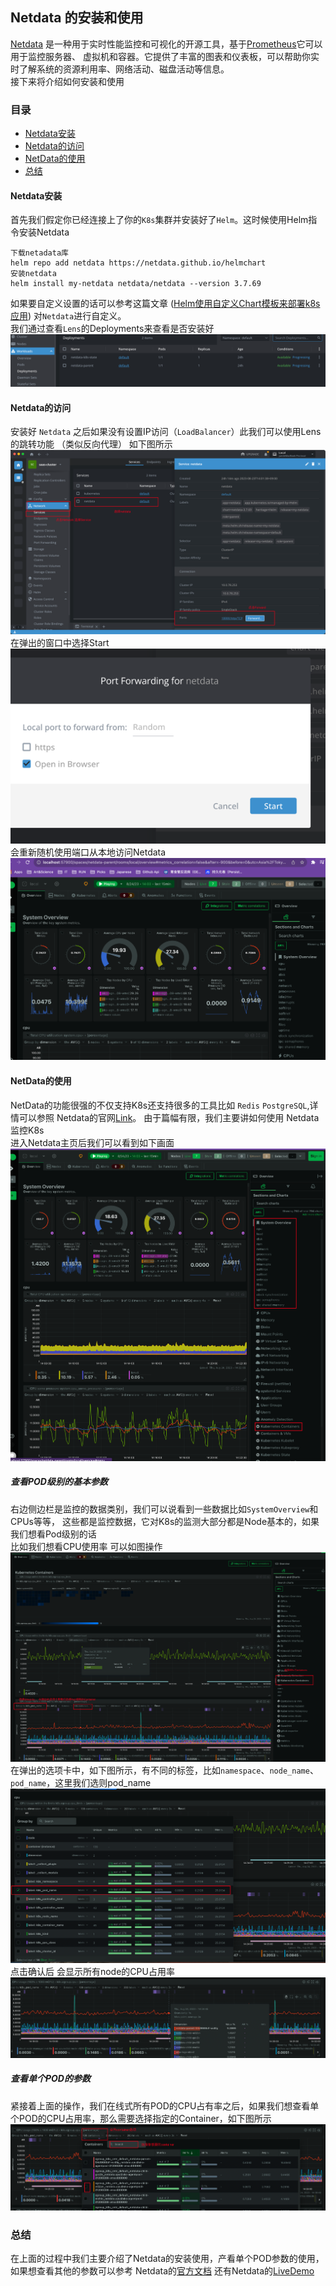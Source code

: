 Netdata 的安装和使用
---
[Netdata](https://www.netdata.cloud/) 是一种用于实时性能监控和可视化的开源工具，基于[Prometheus](https://prometheus.io/)它可以用于监控服务器、
虚拟机和容器。它提供了丰富的图表和仪表板，可以帮助你实时了解系统的资源利用率、网络活动、磁盘活动等信息。  
接下来将介绍如何安装和使用
### 目录
- [Netdata安装](#Netdata安装)
- [Netdata的访问](#Netdata的访问)
- [NetData的使用](#NetData的使用)
- [总结](#总结)

#### Netdata安装
首先我们假定你已经连接上了你的`K8s`集群并安装好了`Helm`。这时候使用Helm指令安装Netdata
```
下载netadata库
helm repo add netdata https://netdata.github.io/helmchart
安装netdata
helm install my-netdata netdata/netdata --version 3.7.69
```
如果要自定义设置的话可以参考这篇文章 ([Helm使用自定义Chart模板来部署k8s应用](https://www.boysec.cn/boy/f6e04248.html)) 
对`Netdata`进行自定义。  
我们通过查看`Lens`的Deployments来查看是否安装好
![img.png](img/img-netdata/img.png)
#### Netdata的访问
安装好 `Netdata` 之后如果没有设置IP访问（`LoadBalancer`）此我们可以使用Lens的跳转功能
（类似反向代理） 如下图所示
![img_1.png](img/img-netdata/img_1.png)
在弹出的窗口中选择Start  
![img_2.png](img/img-netdata/img_2.png)  
会重新随机使用端口从本地访问Netdata
![img_3.png](img/img_3.png)

#### NetData的使用
NetData的功能很强的不仅支持K8s还支持很多的工具比如 `Redis` `PostgreSQL`,详情可以参照
Netdata的官网[Link](https://www.netdata.cloud/)。 由于篇幅有限，我们主要讲如何使用
Netdata监控K8s  
进入Netdata主页后我们可以看到如下画面
![img_4.png](img/img_4.png)
##### 查看POD级别的基本参数
右边侧边栏是监控的数据类别，我们可以说看到一些数据比如`SystemOverview`和CPUs等等，
这些都是监控数据，它对K8s的监测大部分都是Node基本的，如果我们想看Pod级别的话   
比如我们想看CPU使用率
可以如图操作
![img_5.png](img/img_5.png)
在弹出的选项卡中，如下图所示，有不同的标签，比如`namespace`、`node_name`、`pod_name`，这里我们选则pod_name
![img_6.png](img/img_6.png)
点击确认后 会显示所有node的CPU占用率
![img_7.png](img/img_7.png)
##### 查看单个POD的参数
紧接着上面的操作，我们在线式所有POD的CPU占有率之后，如果我们想查看单个POD的CPU占用率，那么需要选择指定的Container，如下图所示
![img_8.png](img/img_8.png)

### 总结
在上面的过程中我们主要介绍了Netdata的安装使用，产看单个POD参数的使用，如果想查看其他的参数可以参考
Netdata的[官方文档](https://learn.netdata.cloud/docs/architecture/distributed-data-architecture)
还有Netdata的[LiveDemo](https://app.netdata.cloud/spaces/netdata-demo/rooms/all-nodes/overview?utm_source=website&utm_content=top_navigation_demo&_gl=1*1qvdjee*_ga*NjA0OTE3NDUxLjE2OTIyNjMwOTU.*_ga_J69Z2JCTFB*MTY5MjMxOTQxNi4zLjEuMTY5MjMxOTYxOS41OS4wLjA.#metrics_correlation=false&after=-900&before=0&utc=Asia%2FTokyo&offset=%2B9&timezoneName=Osaka%2C%20Sapporo%2C%20Tokyo&modal=&modalTab=&modalParams=&selectedIntegrationCategory=deploy.operating-systems&d8a4e0c5-7c79-4145-900e-83a9f06fcb6a--chartName=menu_system)
